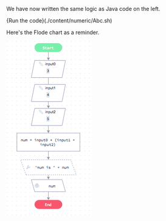 We have now written the same logic as Java code on the left.

{Run the code}(./content/numeric/Abc.sh)

Here's the Flode chart as a reminder.

![](content/numeric/abc-flode.png)
